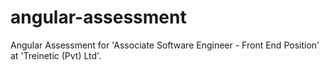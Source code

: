 # angular-assessment
Angular Assessment for 'Associate Software Engineer - Front End Position' at 'Treinetic (Pvt) Ltd'.
